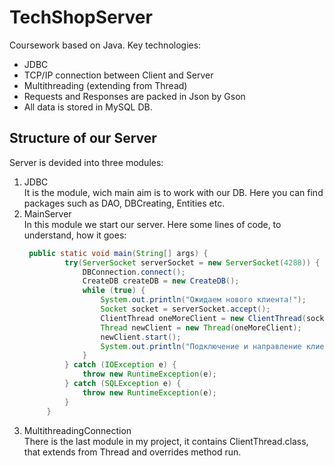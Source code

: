 # TechShopServer
Coursework based on Java. Key technologies: 
* JDBC
* TCP/IP connection between Client and Server
* Multithreading (extending from Thread)
* Requests and Responses are packed in Json by Gson
* All data is stored in MySQL DB.

## Structure of our Server

Server is devided into three modules:
1. JDBC <br>
   It is the module, wich main aim is to work with our DB. Here you can find packages such as DAO, DBCreating, Entities etc.
2. MainServer <br>
   In this module we start our server. Here some lines of code, to understand, how it goes:
   ```java
    public static void main(String[] args) {
            try(ServerSocket serverSocket = new ServerSocket(4288)) {
                DBConnection.connect();
                CreateDB createDB = new CreateDB();
                while (true) {
                    System.out.println("Ожидаем нового клиента!");
                    Socket socket = serverSocket.accept();
                    ClientThread oneMoreClient = new ClientThread(socket);
                    Thread newClient = new Thread(oneMoreClient);
                    newClient.start();
                    System.out.println("Подключение и направление клиента на новый поток выполнено!");
                }
            } catch (IOException e) {
                throw new RuntimeException(e);
            } catch (SQLException e) {
                throw new RuntimeException(e);
            }
        }
   ```
3. MultithreadingConnection <br>
   There is the last module in my project, it contains ClientThread.class, that extends from Thread and overrides method run. 
